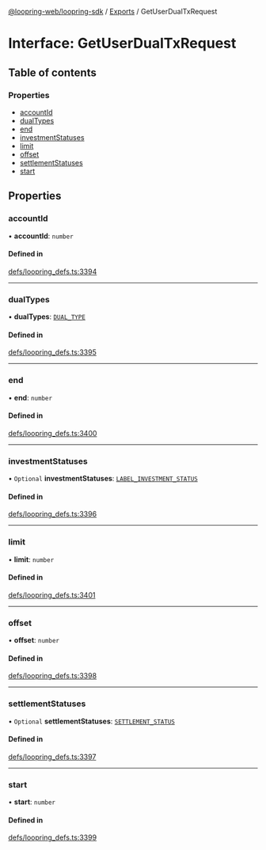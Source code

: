 [@loopring-web/loopring-sdk](../README.md) / [Exports](../modules.md) / GetUserDualTxRequest

# Interface: GetUserDualTxRequest

## Table of contents

### Properties

- [accountId](GetUserDualTxRequest.md#accountid)
- [dualTypes](GetUserDualTxRequest.md#dualtypes)
- [end](GetUserDualTxRequest.md#end)
- [investmentStatuses](GetUserDualTxRequest.md#investmentstatuses)
- [limit](GetUserDualTxRequest.md#limit)
- [offset](GetUserDualTxRequest.md#offset)
- [settlementStatuses](GetUserDualTxRequest.md#settlementstatuses)
- [start](GetUserDualTxRequest.md#start)

## Properties

### accountId

• **accountId**: `number`

#### Defined in

[defs/loopring_defs.ts:3394](https://github.com/Loopring/loopring_sdk/blob/427d9da/src/defs/loopring_defs.ts#L3394)

___

### dualTypes

• **dualTypes**: [`DUAL_TYPE`](../enums/DUAL_TYPE.md)

#### Defined in

[defs/loopring_defs.ts:3395](https://github.com/Loopring/loopring_sdk/blob/427d9da/src/defs/loopring_defs.ts#L3395)

___

### end

• **end**: `number`

#### Defined in

[defs/loopring_defs.ts:3400](https://github.com/Loopring/loopring_sdk/blob/427d9da/src/defs/loopring_defs.ts#L3400)

___

### investmentStatuses

• `Optional` **investmentStatuses**: [`LABEL_INVESTMENT_STATUS`](../enums/LABEL_INVESTMENT_STATUS.md)

#### Defined in

[defs/loopring_defs.ts:3396](https://github.com/Loopring/loopring_sdk/blob/427d9da/src/defs/loopring_defs.ts#L3396)

___

### limit

• **limit**: `number`

#### Defined in

[defs/loopring_defs.ts:3401](https://github.com/Loopring/loopring_sdk/blob/427d9da/src/defs/loopring_defs.ts#L3401)

___

### offset

• **offset**: `number`

#### Defined in

[defs/loopring_defs.ts:3398](https://github.com/Loopring/loopring_sdk/blob/427d9da/src/defs/loopring_defs.ts#L3398)

___

### settlementStatuses

• `Optional` **settlementStatuses**: [`SETTLEMENT_STATUS`](../enums/SETTLEMENT_STATUS.md)

#### Defined in

[defs/loopring_defs.ts:3397](https://github.com/Loopring/loopring_sdk/blob/427d9da/src/defs/loopring_defs.ts#L3397)

___

### start

• **start**: `number`

#### Defined in

[defs/loopring_defs.ts:3399](https://github.com/Loopring/loopring_sdk/blob/427d9da/src/defs/loopring_defs.ts#L3399)

